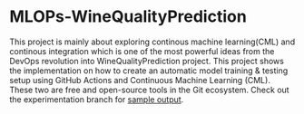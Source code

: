 # MLOPs-WineQualityPrediction


This project is mainly about exploring continous machine learning(CML) and continous integration which is one of the most powerful ideas from the DevOps revolution into WineQualityPrediction project. 
This project shows the implementation on how to create an automatic model training & testing setup using GitHub Actions and Continuous Machine Learning (CML).
These two are free and open-source tools in the Git ecosystem. Check out the experimentation branch for [sample output](https://github.com/SILARUDDINSHAIK/MLOPs-WineQualityPrediction/pull/3).

